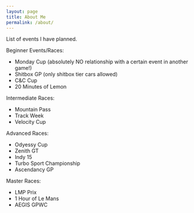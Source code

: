 ```yaml
---
layout: page
title: About Me
permalink: /about/
---
```


List of events I have planned.

Beginner Events/Races:
- Monday Cup (absolutely NO relationship with a certain event in another game!)
- Shitbox GP (only shitbox tier cars allowed)
- C&C Cup
- 20 Minutes of Lemon

Intermediate Races:
- Mountain Pass
- Track Week
- Velocity Cup

Advanced Races:
- Odyessy Cup
- Zenith GT
- Indy 15
- Turbo Sport Championship
- Ascendancy GP 

Master Races:
- LMP Prix
- 1 Hour of Le Mans
- AEGIS GPWC
